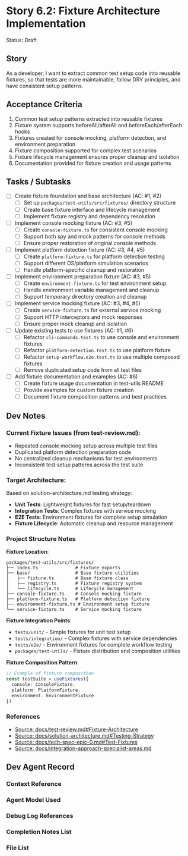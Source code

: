 # Story 6.2: Fixture Architecture Implementation

Status: Draft

## Story

As a developer,
I want to extract common test setup code into reusable fixtures,
so that tests are more maintainable, follow DRY principles, and have consistent setup patterns.

## Acceptance Criteria

1. Common test setup patterns extracted into reusable fixtures
2. Fixture system supports beforeAll/afterAll and beforeEach/afterEach hooks
3. Fixtures created for console mocking, platform detection, and environment preparation
4. Fixture composition supported for complex test scenarios
5. Fixture lifecycle management ensures proper cleanup and isolation
6. Documentation provided for fixture creation and usage patterns

## Tasks / Subtasks

- [ ] Create fixture foundation and base architecture (AC: #1, #2)
  - [ ] Set up `packages/test-utils/src/fixtures/` directory structure
  - [ ] Create base fixture interface and lifecycle management
  - [ ] Implement fixture registry and dependency resolution
- [ ] Implement console mocking fixture (AC: #3, #5)
  - [ ] Create `console-fixture.ts` for consistent console mocking
  - [ ] Support both spy and mock patterns for console methods
  - [ ] Ensure proper restoration of original console methods
- [ ] Implement platform detection fixture (AC: #3, #4, #5)
  - [ ] Create `platform-fixture.ts` for platform detection testing
  - [ ] Support different OS/platform simulation scenarios
  - [ ] Handle platform-specific cleanup and restoration
- [ ] Implement environment preparation fixture (AC: #3, #5)
  - [ ] Create `environment-fixture.ts` for test environment setup
  - [ ] Handle environment variable management and cleanup
  - [ ] Support temporary directory creation and cleanup
- [ ] Implement service mocking fixture (AC: #3, #4, #5)
  - [ ] Create `service-fixture.ts` for external service mocking
  - [ ] Support HTTP interceptors and mock responses
  - [ ] Ensure proper mock cleanup and isolation
- [ ] Update existing tests to use fixtures (AC: #1, #6)
  - [ ] Refactor `cli-commands.test.ts` to use console and environment fixtures
  - [ ] Refactor `platform-detection.test.ts` to use platform fixture
  - [ ] Refactor `setup-workflow.e2e.test.ts` to use multiple composed fixtures
  - [ ] Remove duplicated setup code from all test files
- [ ] Add fixture documentation and examples (AC: #6)
  - [ ] Create fixture usage documentation in test-utils README
  - [ ] Provide examples for custom fixture creation
  - [ ] Document fixture composition patterns and best practices

## Dev Notes

### Current Fixture Issues (from test-review.md):
- Repeated console mocking setup across multiple test files
- Duplicated platform detection preparation code
- No centralized cleanup mechanisms for test environments
- Inconsistent test setup patterns across the test suite

### Target Architecture:
Based on solution-architecture.md testing strategy:
- **Unit Tests**: Lightweight fixtures for fast setup/teardown
- **Integration Tests**: Complex fixtures with service mocking
- **E2E Tests**: Environment fixtures for complete setup simulation
- **Fixture Lifecycle**: Automatic cleanup and resource management

### Project Structure Notes

**Fixture Location**:
```
packages/test-utils/src/fixtures/
├── index.ts              # Fixture exports
├── base/                 # Base fixture utilities
│   ├── fixture.ts        # Base fixture class
│   ├── registry.ts       # Fixture registry system
│   └── lifecycle.ts      # Lifecycle management
├── console-fixture.ts    # Console mocking fixture
├── platform-fixture.ts   # Platform detection fixture
├── environment-fixture.ts # Environment setup fixture
└── service-fixture.ts    # Service mocking fixture
```

**Fixture Integration Points**:
- `tests/unit/` - Simple fixtures for unit test setup
- `tests/integration/` - Complex fixtures with service dependencies
- `tests/e2e/` - Environment fixtures for complete workflow testing
- `packages/test-utils/` - Fixture distribution and composition utilities

**Fixture Composition Pattern**:
```typescript
// Example of fixture composition
const testSuite = useFixtures({
  console: ConsoleFixture,
  platform: PlatformFixture,
  environment: EnvironmentFixture
})
```

### References

- [Source: docs/test-review.md#Fixture-Architecture](./test-review.md#fixture-architecture)
- [Source: docs/solution-architecture.md#Testing-Strategy](./solution-architecture.md#testing-strategy)
- [Source: docs/tech-spec-epic-0.md#Test-Fixtures](./tech-spec-epic-0.md#test-fixtures)
- [Source: docs/integration-approach-specialist-areas.md](./integration-approach-specialist-areas.md)

## Dev Agent Record

### Context Reference

<!-- Path(s) to story context XML will be added here by context workflow -->

### Agent Model Used

### Debug Log References

### Completion Notes List

### File List
